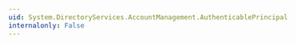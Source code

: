 ```yaml
---
uid: System.DirectoryServices.AccountManagement.AuthenticablePrincipal.SmartcardLogonRequired
internalonly: False
---
```

